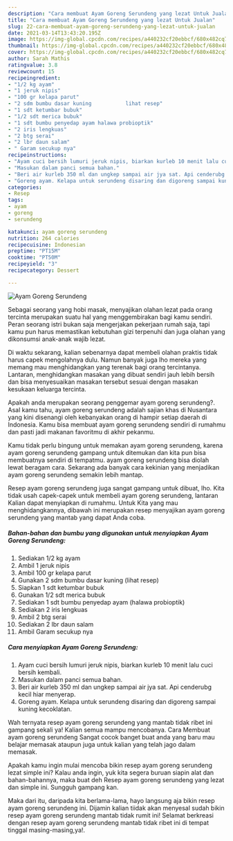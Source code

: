 ```yaml
---
description: "Cara membuat Ayam Goreng Serundeng yang lezat Untuk Jualan"
title: "Cara membuat Ayam Goreng Serundeng yang lezat Untuk Jualan"
slug: 22-cara-membuat-ayam-goreng-serundeng-yang-lezat-untuk-jualan
date: 2021-03-14T13:43:20.195Z
image: https://img-global.cpcdn.com/recipes/a440232cf20ebbcf/680x482cq70/ayam-goreng-serundeng-foto-resep-utama.jpg
thumbnail: https://img-global.cpcdn.com/recipes/a440232cf20ebbcf/680x482cq70/ayam-goreng-serundeng-foto-resep-utama.jpg
cover: https://img-global.cpcdn.com/recipes/a440232cf20ebbcf/680x482cq70/ayam-goreng-serundeng-foto-resep-utama.jpg
author: Sarah Mathis
ratingvalue: 3.8
reviewcount: 15
recipeingredient:
- "1/2 kg ayam"
- "1 jeruk nipis"
- "100 gr kelapa parut"
- "2 sdm bumbu dasar kuning           lihat resep"
- "1 sdt ketumbar bubuk"
- "1/2 sdt merica bubuk"
- "1 sdt bumbu penyedap ayam halawa probioptik"
- "2 iris lengkuas"
- "2 btg serai"
- "2 lbr daun salam"
- " Garam secukup nya"
recipeinstructions:
- "Ayam cuci bersih lumuri jeruk nipis, biarkan kurleb 10 menit lalu cuci bersih kembali."
- "Masukan dalam panci semua bahan."
- "Beri air kurleb 350 ml dan ungkep sampai air jya sat. Api cenderubg kecil hiar menyerap."
- "Goreng ayam. Kelapa untuk serundeng disaring dan digoreng sampai kuning kecoklatan."
categories:
- Resep
tags:
- ayam
- goreng
- serundeng

katakunci: ayam goreng serundeng 
nutrition: 264 calories
recipecuisine: Indonesian
preptime: "PT15M"
cooktime: "PT50M"
recipeyield: "3"
recipecategory: Dessert

---
```



![Ayam Goreng Serundeng](https://img-global.cpcdn.com/recipes/a440232cf20ebbcf/680x482cq70/ayam-goreng-serundeng-foto-resep-utama.jpg)

Sebagai seorang yang hobi masak, menyajikan olahan lezat pada orang tercinta merupakan suatu hal yang menggembirakan bagi kamu sendiri. Peran seorang istri bukan saja mengerjakan pekerjaan rumah saja, tapi kamu pun harus memastikan kebutuhan gizi terpenuhi dan juga olahan yang dikonsumsi anak-anak wajib lezat.

Di waktu  sekarang, kalian sebenarnya dapat membeli olahan praktis tidak harus capek mengolahnya dulu. Namun banyak juga lho mereka yang memang mau menghidangkan yang terenak bagi orang tercintanya. Lantaran, menghidangkan masakan yang dibuat sendiri jauh lebih bersih dan bisa menyesuaikan masakan tersebut sesuai dengan masakan kesukaan keluarga tercinta. 



Apakah anda merupakan seorang penggemar ayam goreng serundeng?. Asal kamu tahu, ayam goreng serundeng adalah sajian khas di Nusantara yang kini disenangi oleh kebanyakan orang di hampir setiap daerah di Indonesia. Kamu bisa membuat ayam goreng serundeng sendiri di rumahmu dan pasti jadi makanan favoritmu di akhir pekanmu.

Kamu tidak perlu bingung untuk memakan ayam goreng serundeng, karena ayam goreng serundeng gampang untuk ditemukan dan kita pun bisa membuatnya sendiri di tempatmu. ayam goreng serundeng bisa diolah lewat beragam cara. Sekarang ada banyak cara kekinian yang menjadikan ayam goreng serundeng semakin lebih mantap.

Resep ayam goreng serundeng juga sangat gampang untuk dibuat, lho. Kita tidak usah capek-capek untuk membeli ayam goreng serundeng, lantaran Kalian dapat menyiapkan di rumahmu. Untuk Kita yang mau menghidangkannya, dibawah ini merupakan resep menyajikan ayam goreng serundeng yang mantab yang dapat Anda coba.

<!--inarticleads1-->

##### Bahan-bahan dan bumbu yang digunakan untuk menyiapkan Ayam Goreng Serundeng:

1. Sediakan 1/2 kg ayam
1. Ambil 1 jeruk nipis
1. Ambil 100 gr kelapa parut
1. Gunakan 2 sdm bumbu dasar kuning           (lihat resep)
1. Siapkan 1 sdt ketumbar bubuk
1. Gunakan 1/2 sdt merica bubuk
1. Sediakan 1 sdt bumbu penyedap ayam (halawa probioptik)
1. Sediakan 2 iris lengkuas
1. Ambil 2 btg serai
1. Sediakan 2 lbr daun salam
1. Ambil  Garam secukup nya




<!--inarticleads2-->

##### Cara menyiapkan Ayam Goreng Serundeng:

1. Ayam cuci bersih lumuri jeruk nipis, biarkan kurleb 10 menit lalu cuci bersih kembali.
1. Masukan dalam panci semua bahan.
1. Beri air kurleb 350 ml dan ungkep sampai air jya sat. Api cenderubg kecil hiar menyerap.
1. Goreng ayam. Kelapa untuk serundeng disaring dan digoreng sampai kuning kecoklatan.




Wah ternyata resep ayam goreng serundeng yang mantab tidak ribet ini gampang sekali ya! Kalian semua mampu mencobanya. Cara Membuat ayam goreng serundeng Sangat cocok banget buat anda yang baru mau belajar memasak ataupun juga untuk kalian yang telah jago dalam memasak.

Apakah kamu ingin mulai mencoba bikin resep ayam goreng serundeng lezat simple ini? Kalau anda ingin, yuk kita segera buruan siapin alat dan bahan-bahannya, maka buat deh Resep ayam goreng serundeng yang lezat dan simple ini. Sungguh gampang kan. 

Maka dari itu, daripada kita berlama-lama, hayo langsung aja bikin resep ayam goreng serundeng ini. Dijamin kalian tiidak akan menyesal sudah bikin resep ayam goreng serundeng mantab tidak rumit ini! Selamat berkreasi dengan resep ayam goreng serundeng mantab tidak ribet ini di tempat tinggal masing-masing,ya!.

